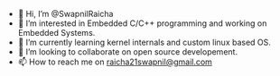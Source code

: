 - 👋 Hi, I’m @SwapnilRaicha
- 👀 I’m interested in Embedded C/C++ programming and working on Embedded Systems.
- 🌱 I’m currently learning kernel internals and custom linux based OS.
- 💞️ I’m looking to collaborate on open source developement.
- 📫 How to reach me on raicha21swapnil@gmail.com

<!---
SwapnilRaicha/SwapnilRaicha is a ✨ special ✨ repository because its `README.md` (this file) appears on your GitHub profile.
You can click the Preview link to take a look at your changes.
--->
